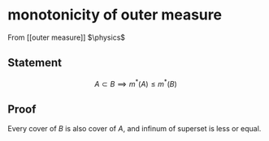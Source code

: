 # monotonicity of outer measure
From [[outer measure]]
$\physics$
## Statement
$$A \subset B \implies m^{*}(A) \leq m^{*}(B)$$

## Proof
Every cover of $B$ is also cover of $A$, and infinum of superset is less or equal.